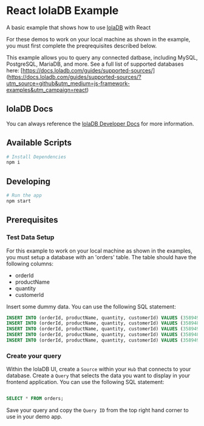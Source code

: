 # React lolaDB Example

A basic example that shows how to use [lolaDB](https://loladb.com?utm_source=github&utm_medium=js-framework-examples&utm_campaign=react) with React

For these demos to work on your local machine as shown in the example, you must first complete the preqrequisites described below.

This example allows you to query any connected datbase, including MySQL, PostgreSQL, MariaDB, and more. See a full list of supported databases here: [https://docs.loladb.com/guides/supported-sources/] (<https://docs.loladb.com/guides/supported-sources/?utm_source=github&utm_medium=js-framework-examples&utm_campaign=react>)

## lolaDB Docs

You can always reference the [lolaDB Developer Docs](https://docs.loladb.com/?utm_source=github&utm_medium=js-framework-examples&utm_campaign=react) for more information.

## Available Scripts

```bash
# Install Dependencies
npm i
```

## Developing

```bash
# Run the app
npm start
```

## Prerequisites

### Test Data Setup

For this example to work on your local machine as shown in the examples, you must setup a database with an 'orders' table. The table should have the following columns:

- orderId
- productName
- quantity
- customerId

Insert some dummy data. You can use the following SQL statement:

```sql
INSERT INTO (orderId, productName, quantity, customerId) VALUES (3589491, 'KosmicKrush', 12, 384164);
INSERT INTO (orderId, productName, quantity, customerId) VALUES (3589488, 'MoonMist', 6, 897788);
INSERT INTO (orderId, productName, quantity, customerId) VALUES (3589490, 'CosmiGulp', 5, 794576);
INSERT INTO (orderId, productName, quantity, customerId) VALUES (3589489, 'Stardrizzle', 3, 637786);
INSERT INTO (orderId, productName, quantity, customerId) VALUES (3589495, 'AstroFizz', 13, 737786);
```

### Create your query

Within the lolaDB UI, create a `Source` within your `Hub` that connects to your database. Create a `Query` that selects the data you want to display in your frontend application. You can use the following SQL statement:

```sql

SELECT * FROM orders;

```

Save your query and copy the `Query ID` from the top right hand corner to use in your demo app.
